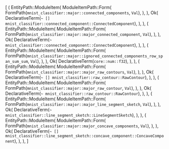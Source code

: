 [
    (
        EntityPath::ModuleItem(
            ModuleItemPath::Form(
                FormPath(`mnist_classifier::major::connected_components`, `Val`),
            ),
        ),
        Ok(
            DeclarativeTerm(`~ [] mnist_classifier::connected_component::ConnectedComponent`),
        ),
    ),
    (
        EntityPath::ModuleItem(
            ModuleItemPath::Form(
                FormPath(`mnist_classifier::major::major_connected_component`, `Val`),
            ),
        ),
        Ok(
            DeclarativeTerm(`~ mnist_classifier::connected_component::ConnectedComponent`),
        ),
    ),
    (
        EntityPath::ModuleItem(
            ModuleItemPath::Form(
                FormPath(`mnist_classifier::major::ignored_connected_components_row_span_sum_sum`, `Val`),
            ),
        ),
        Ok(
            DeclarativeTerm(`core::num::f32`),
        ),
    ),
    (
        EntityPath::ModuleItem(
            ModuleItemPath::Form(
                FormPath(`mnist_classifier::major::major_raw_contours`, `Val`),
            ),
        ),
        Ok(
            DeclarativeTerm(`~ [] mnist_classifier::raw_contour::RawContour`),
        ),
    ),
    (
        EntityPath::ModuleItem(
            ModuleItemPath::Form(
                FormPath(`mnist_classifier::major::major_raw_contour`, `Val`),
            ),
        ),
        Ok(
            DeclarativeTerm(`~ mnist_classifier::raw_contour::RawContour`),
        ),
    ),
    (
        EntityPath::ModuleItem(
            ModuleItemPath::Form(
                FormPath(`mnist_classifier::major::major_line_segment_sketch`, `Val`),
            ),
        ),
        Ok(
            DeclarativeTerm(`~ mnist_classifier::line_segment_sketch::LineSegmentSketch`),
        ),
    ),
    (
        EntityPath::ModuleItem(
            ModuleItemPath::Form(
                FormPath(`mnist_classifier::major::major_concave_components`, `Val`),
            ),
        ),
        Ok(
            DeclarativeTerm(`~ [] mnist_classifier::line_segment_sketch::concave_component::ConcaveComponent`),
        ),
    ),
]